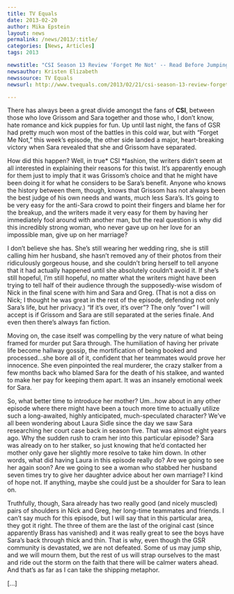 ```yaml
---
title: TV Equals
date: 2013-02-20
author: Mika Epstein
layout: news
permalink: /news/2013/:title/
categories: [News, Articles]
tags: 2013

newstitle: "CSI Season 13 Review 'Forget Me Not' -- Read Before Jumping Ship"
newsauthor: Kristen Elizabeth  
newssource: TV Equals  
newsurl: http://www.tvequals.com/2013/02/21/csi-season-13-review-forget-me-not-resist-the-urge-to-jump-the-ship/  

---
```


There has always been a great divide amongst the fans of **CSI**, between those who love Grissom and Sara together and those who, I don’t know, hate romance and kick puppies for fun. Up until last night, the fans of GSR had pretty much won most of the battles in this cold war, but with “Forget Me Not,” this week’s episode, the other side landed a major, heart-breaking victory when Sara revealed that she and Grissom have separated.

How did this happen? Well, in true* CSI *fashion, the writers didn’t seem at all interested in explaining their reasons for this twist. It’s apparently enough for them just to imply that it was Grissom’s choice and that he might have been doing it for what he considers to be Sara’s benefit. Anyone who knows the history between them, though, knows that Grissom has not always been the best judge of his own needs and wants, much less Sara’s. It’s going to be very easy for the anti-Sara crowd to point their fingers and blame her for the breakup, and the writers made it very easy for them by having her immediately fool around with another man, but the real question is why did this incredibly strong woman, who never gave up on her love for an impossible man, give up on her marriage?

I don’t believe she has. She’s still wearing her wedding ring, she is still calling him her husband, she hasn’t removed any of their photos from their ridiculously gorgeous house, and she couldn’t bring herself to tell anyone that it had actually happened until she absolutely couldn’t avoid it. If she’s still hopeful, I’m still hopeful, no matter what the writers might have been trying to tell half of their audience through the supposedly-wise wisdom of Nick in the final scene with him and Sara and Greg. (That is not a diss on Nick; I thought he was great in the rest of the episode, defending not only Sara’s life, but her privacy.) “If it’s over, it’s over”? The only “over” I will accept is if Grissom and Sara are still separated at the series finale. And even then there’s always fan fiction.

Moving on, the case itself was compelling by the very nature of what being framed for murder put Sara through. The humiliation of having her private life become hallway gossip, the mortification of being booked and processed…she bore all of it, confident that her teammates would prove her innocence. She even pinpointed the real murderer, the crazy stalker from a few months back who blamed Sara for the death of his stalkee, and wanted to make her pay for keeping them apart. It was an insanely emotional week for Sara.

So, what better time to introduce her mother? Um…how about in any other episode where there might have been a touch more time to actually utilize such a long-awaited, highly anticipated, much-speculated character? We’ve all been wondering about Laura Sidle since the day we saw Sara researching her court case back in season five. That was almost eight years ago. Why the sudden rush to cram her into this particular episode? Sara was already on to her stalker, so just knowing that he’d contacted her mother only gave her slightly more resolve to take him down. In other words, what did having Laura in this episode really do? Are we going to see her again soon? Are we going to see a woman who stabbed her husband seven times try to give her daughter advice about her own marriage? I kind of hope not. If anything, maybe she could just be a shoulder for Sara to lean on.

Truthfully, though, Sara already has two really good (and nicely muscled) pairs of shoulders in Nick and Greg, her long-time teammates and friends. I can’t say much for this episode, but I will say that in this particular area, they got it right. The three of them are the last of the original cast (since apparently Brass has vanished) and it was really great to see the boys have Sara’s back through thick and thin. That is why, even though the GSR community is devastated, we are not defeated. Some of us may jump ship, and we will mourn them, but the rest of us will strap ourselves to the mast and ride out the storm on the faith that there will be calmer waters ahead. And that’s as far as I can take the shipping metaphor.

[...]

